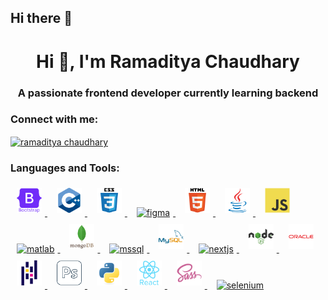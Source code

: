 ## Hi there 👋

<h1 align="center">Hi 👋, I'm Ramaditya Chaudhary</h1>
<h3 align="center">A passionate frontend developer currently learning backend</h3>

<!--<p align="left"> <img src="https://komarev.com/ghpvc/?username=ramaditya57&label=Profile%20views&color=0e75b6&style=flat" alt="ramaditya57" /> </p>
--->

<h3 align="left">Connect with me:</h3>

<p align="left">
<a href="https://linkedin.com/in/ramaditya chaudhary" target="blank"><img align="center" src="https://raw.githubusercontent.com/rahuldkjain/github-profile-readme-generator/master/src/images/icons/Social/linked-in-alt.svg" alt="ramaditya chaudhary" height="30" width="40" /></a>
  
<!--
<a href="https://www.hackerrank.com/ramaditya05" target="blank"><img align="center" src="https://raw.githubusercontent.com/rahuldkjain/github-profile-readme-generator/master/src/images/icons/Social/hackerrank.svg" alt="ramaditya05" height="30" width="40" /></a>
<a href="https://www.leetcode.com/ramaditya57" target="blank"><img align="center" src="https://raw.githubusercontent.com/rahuldkjain/github-profile-readme-generator/master/src/images/icons/Social/leet-code.svg" alt="ramaditya57" height="30" width="40" /></a>
</p>
--->
  
<h3 align="left">Languages and Tools:</h3>
<p align="left">
  <a href="https://getbootstrap.com" style="margin:5px" target="_blank" rel="noreferrer">
    <img src="https://raw.githubusercontent.com/devicons/devicon/master/icons/bootstrap/bootstrap-plain-wordmark.svg" alt="bootstrap" width="40" height="40" style="margin: 5px;"/>
  </a>
  <a href="https://www.w3schools.com/cpp/" style="margin:5px" target="_blank" rel="noreferrer">
    <img src="https://raw.githubusercontent.com/devicons/devicon/master/icons/cplusplus/cplusplus-original.svg" alt="cplusplus" width="40" height="40" style="margin: 5px;"/>
  </a>
  <a href="https://www.w3schools.com/css/" style="margin:5px" target="_blank" rel="noreferrer">
    <img src="https://raw.githubusercontent.com/devicons/devicon/master/icons/css3/css3-original-wordmark.svg" alt="css3" width="40" height="40" style="margin: 5px;"/>
  </a>
  <a href="https://www.figma.com/" style="margin:5px" target="_blank" rel="noreferrer">
    <img src="https://www.vectorlogo.zone/logos/figma/figma-icon.svg" alt="figma" width="40" height="40" style="margin: 5px;"/>
  </a>
  <a href="https://www.w3.org/html/" style="margin:5px" target="_blank" rel="noreferrer">
    <img src="https://raw.githubusercontent.com/devicons/devicon/master/icons/html5/html5-original-wordmark.svg" alt="html5" width="40" height="40" style="margin: 5px;"/>
  </a>
  <a href="https://www.java.com" style="margin:5px" target="_blank" rel="noreferrer">
    <img src="https://raw.githubusercontent.com/devicons/devicon/master/icons/java/java-original.svg" alt="java" width="40" height="40" style="margin: 5px;"/>
  </a>
  <a href="https://developer.mozilla.org/en-US/docs/Web/JavaScript" style="margin:5px" target="_blank" rel="noreferrer">
    <img src="https://raw.githubusercontent.com/devicons/devicon/master/icons/javascript/javascript-original.svg" alt="javascript" width="40" height="40" style="margin: 5px;"/>
  </a>
  <a href="https://www.mathworks.com/" style="margin:5px" target="_blank" rel="noreferrer">
    <img src="https://upload.wikimedia.org/wikipedia/commons/2/21/Matlab_Logo.png" alt="matlab" width="40" height="40" style="margin: 5px;"/>
  </a>
  <a href="https://www.mongodb.com/" style="margin:5px" target="_blank" rel="noreferrer">
    <img src="https://raw.githubusercontent.com/devicons/devicon/master/icons/mongodb/mongodb-original-wordmark.svg" alt="mongodb" width="40" height="40" style="margin: 5px;"/>
  </a>
  <a href="https://www.microsoft.com/en-us/sql-server" style="margin:5px" target="_blank" rel="noreferrer">
    <img src="https://www.svgrepo.com/show/303229/microsoft-sql-server-logo.svg" alt="mssql" width="40" height="40" style="margin: 5px;"/>
  </a>
  <a href="https://www.mysql.com/" style="margin:5px" target="_blank" rel="noreferrer">
    <img src="https://raw.githubusercontent.com/devicons/devicon/master/icons/mysql/mysql-original-wordmark.svg" alt="mysql" width="40" height="40" style="margin: 5px;"/>
  </a>
  <a href="https://nextjs.org/" style="margin:5px" target="_blank" rel="noreferrer">
    <img src="https://cdn.worldvectorlogo.com/logos/nextjs-2.svg" alt="nextjs" width="40" height="40" style="margin: 5px;"/>
  </a>
  <a href="https://nodejs.org" style="margin:5px" target="_blank" rel="noreferrer">
    <img src="https://raw.githubusercontent.com/devicons/devicon/master/icons/nodejs/nodejs-original-wordmark.svg" alt="nodejs" width="40" height="40" style="margin: 5px;"/>
  </a>
  <a href="https://www.oracle.com/" style="margin:5px" target="_blank" rel="noreferrer">
    <img src="https://raw.githubusercontent.com/devicons/devicon/master/icons/oracle/oracle-original.svg" alt="oracle" width="40" height="40" style="margin: 5px;"/>
  </a>
  <a href="https://pandas.pydata.org/" style="margin:5px" target="_blank" rel="noreferrer">
    <img src="https://raw.githubusercontent.com/devicons/devicon/2ae2a900d2f041da66e950e4d48052658d850630/icons/pandas/pandas-original.svg" alt="pandas" width="40" height="40" style="margin: 5px;"/>
  </a>
  <a href="https://www.photoshop.com/en" style="margin:5px" target="_blank" rel="noreferrer">
    <img src="https://raw.githubusercontent.com/devicons/devicon/master/icons/photoshop/photoshop-line.svg" alt="photoshop" width="40" height="40" style="margin: 5px;"/>
  </a>
  <a href="https://www.python.org" style="margin:5px" target="_blank" rel="noreferrer">
    <img src="https://raw.githubusercontent.com/devicons/devicon/master/icons/python/python-original.svg" alt="python" width="40" height="40" style="margin: 5px;"/>
  </a>
  <a href="https://reactjs.org/" style="margin:5px" target="_blank" rel="noreferrer">
    <img src="https://raw.githubusercontent.com/devicons/devicon/master/icons/react/react-original-wordmark.svg" alt="react" width="40" height="40" style="margin: 5px;"/>
  </a>
  <a href="https://sass-lang.com" style="margin:5px" target="_blank" rel="noreferrer">
    <img src="https://raw.githubusercontent.com/devicons/devicon/master/icons/sass/sass-original.svg" alt="sass" width="40" height="40" style="margin: 5px;"/>
  </a>
  <a href="https://www.selenium.dev" style="margin:5px" target="_blank" rel="noreferrer">
    <img src="https://raw.githubusercontent.com/detain/svg-logos/780f25886640cef088af994181646db2f6b1a3f8/svg/selenium-logo.svg" alt="selenium" width="40" height="40" style="margin: 5px;"/>
  </a>
</p>


<!--
<p><img align="center" src="https://github-readme-stats.vercel.app/api/top-langs?username=ramaditya57&show_icons=true&locale=en&layout=compact" alt="ramaditya57" /></p>

<p><img align="center" src="https://github-readme-streak-stats.herokuapp.com/?user=ramaditya57&" alt="ramaditya57" /></p>
--->


<!--
**ramaditya57/ramaditya57** is a ✨ _special_ ✨ repository because its `README.md` (this file) appears on your GitHub profile.

Here are some ideas to get you started:

- 🔭 I’m currently working on ...
- 🌱 I’m currently learning ...
- 👯 I’m looking to collaborate on ...
- 🤔 I’m looking for help with ...
- 💬 Ask me about ...
- 📫 How to reach me: ...
- 😄 Pronouns: ...
- ⚡ Fun fact: ...
-->
